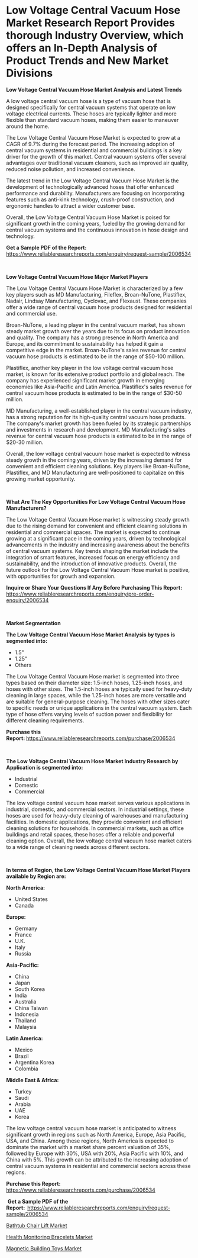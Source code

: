 <p><h1>Low Voltage Central Vacuum Hose Market Research Report Provides thorough Industry Overview, which offers an In-Depth Analysis of Product Trends and New Market Divisions</h1></p><p><strong>Low Voltage Central Vacuum Hose Market Analysis and Latest Trends</strong></p>
<p><p>A low voltage central vacuum hose is a type of vacuum hose that is designed specifically for central vacuum systems that operate on low voltage electrical currents. These hoses are typically lighter and more flexible than standard vacuum hoses, making them easier to maneuver around the home.</p><p>The Low Voltage Central Vacuum Hose Market is expected to grow at a CAGR of 9.7% during the forecast period. The increasing adoption of central vacuum systems in residential and commercial buildings is a key driver for the growth of this market. Central vacuum systems offer several advantages over traditional vacuum cleaners, such as improved air quality, reduced noise pollution, and increased convenience.</p><p>The latest trend in the Low Voltage Central Vacuum Hose Market is the development of technologically advanced hoses that offer enhanced performance and durability. Manufacturers are focusing on incorporating features such as anti-kink technology, crush-proof construction, and ergonomic handles to attract a wider customer base.</p><p>Overall, the Low Voltage Central Vacuum Hose Market is poised for significant growth in the coming years, fueled by the growing demand for central vacuum systems and the continuous innovation in hose design and technology.</p></p>
<p><strong>Get a Sample PDF of the Report:&nbsp;</strong> <a href="https://www.reliableresearchreports.com/enquiry/request-sample/2006534">https://www.reliableresearchreports.com/enquiry/request-sample/2006534</a></p>
<p>&nbsp;</p>
<p><strong>Low Voltage Central Vacuum Hose Major Market Players</strong></p>
<p><p>The Low Voltage Central Vacuum Hose Market is characterized by a few key players such as MD Manufacturing, Fileflex, Broan-NuTone, Plastiflex, Nadair, Lindsay Manufacturing, Cyclovac, and Flexaust. These companies offer a wide range of central vacuum hose products designed for residential and commercial use.</p><p>Broan-NuTone, a leading player in the central vacuum market, has shown steady market growth over the years due to its focus on product innovation and quality. The company has a strong presence in North America and Europe, and its commitment to sustainability has helped it gain a competitive edge in the market. Broan-NuTone's sales revenue for central vacuum hose products is estimated to be in the range of $50-100 million.</p><p>Plastiflex, another key player in the low voltage central vacuum hose market, is known for its extensive product portfolio and global reach. The company has experienced significant market growth in emerging economies like Asia-Pacific and Latin America. Plastiflex's sales revenue for central vacuum hose products is estimated to be in the range of $30-50 million.</p><p>MD Manufacturing, a well-established player in the central vacuum industry, has a strong reputation for its high-quality central vacuum hose products. The company's market growth has been fueled by its strategic partnerships and investments in research and development. MD Manufacturing's sales revenue for central vacuum hose products is estimated to be in the range of $20-30 million.</p><p>Overall, the low voltage central vacuum hose market is expected to witness steady growth in the coming years, driven by the increasing demand for convenient and efficient cleaning solutions. Key players like Broan-NuTone, Plastiflex, and MD Manufacturing are well-positioned to capitalize on this growing market opportunity.</p></p>
<p>&nbsp;</p>
<p><strong>What Are The Key Opportunities For Low Voltage Central Vacuum Hose Manufacturers?</strong></p>
<p><p>The Low Voltage Central Vacuum Hose market is witnessing steady growth due to the rising demand for convenient and efficient cleaning solutions in residential and commercial spaces. The market is expected to continue growing at a significant pace in the coming years, driven by technological advancements in the industry and increasing awareness about the benefits of central vacuum systems. Key trends shaping the market include the integration of smart features, increased focus on energy efficiency and sustainability, and the introduction of innovative products. Overall, the future outlook for the Low Voltage Central Vacuum Hose market is positive, with opportunities for growth and expansion.</p></p>
<p><strong>Inquire or Share Your Questions If Any Before Purchasing This Report:</strong> <a href="https://www.reliableresearchreports.com/enquiry/pre-order-enquiry/2006534">https://www.reliableresearchreports.com/enquiry/pre-order-enquiry/2006534</a></p>
<p>&nbsp;</p>
<p><strong>Market Segmentation</strong></p>
<p><strong>The Low Voltage Central Vacuum Hose Market Analysis by types is segmented into:</strong></p>
<p><ul><li>1.5"</li><li>1.25"</li><li>Others</li></ul></p>
<p><p>The Low Voltage Central Vacuum Hose market is segmented into three types based on their diameter size: 1.5-inch hoses, 1.25-inch hoses, and hoses with other sizes. The 1.5-inch hoses are typically used for heavy-duty cleaning in large spaces, while the 1.25-inch hoses are more versatile and are suitable for general-purpose cleaning. The hoses with other sizes cater to specific needs or unique applications in the central vacuum system. Each type of hose offers varying levels of suction power and flexibility for different cleaning requirements.</p></p>
<p><strong>Purchase this Report:&nbsp;</strong><a href="https://www.reliableresearchreports.com/purchase/2006534">https://www.reliableresearchreports.com/purchase/2006534</a></p>
<p>&nbsp;</p>
<p><strong>The Low Voltage Central Vacuum Hose Market Industry Research by Application is segmented into:</strong></p>
<p><ul><li>Industrial</li><li>Domestic</li><li>Commercial</li></ul></p>
<p><p>The low voltage central vacuum hose market serves various applications in industrial, domestic, and commercial sectors. In industrial settings, these hoses are used for heavy-duty cleaning of warehouses and manufacturing facilities. In domestic applications, they provide convenient and efficient cleaning solutions for households. In commercial markets, such as office buildings and retail spaces, these hoses offer a reliable and powerful cleaning option. Overall, the low voltage central vacuum hose market caters to a wide range of cleaning needs across different sectors.</p></p>
<p>&nbsp;</p>
<p><strong>In terms of Region, the Low Voltage Central Vacuum Hose Market Players available by Region are:</strong></p>
<p>
    <p> <strong> North America: </strong>
        <ul>
            <li>United States</li>
            <li>Canada</li>
        </ul>
        </p> 
    <p> <strong> Europe: </strong>
        <ul>
            <li>Germany</li>
            <li>France</li>
            <li>U.K.</li>
            <li>Italy</li>
            <li>Russia</li>
        </ul>
        </p> 
    <p> <strong> Asia-Pacific: </strong>
        <ul>
            <li>China</li>
            <li>Japan</li>
            <li>South Korea</li>
            <li>India</li>
            <li>Australia</li>
            <li>China Taiwan</li>
            <li>Indonesia</li>
            <li>Thailand</li>
            <li>Malaysia</li>
        </ul>
        </p> 
    <p> <strong> Latin America: </strong>
        <ul>
            <li>Mexico</li>
            <li>Brazil</li>
            <li>Argentina Korea</li>
            <li>Colombia</li>
        </ul>
        </p> 
    <p> <strong> Middle East & Africa: </strong>
        <ul>
            <li>Turkey</li>
            <li>Saudi</li>
            <li>Arabia</li>
            <li>UAE</li>
            <li>Korea</li>
        </ul>
    </p>
    </p>
<p><p>The low voltage central vacuum hose market is anticipated to witness significant growth in regions such as North America, Europe, Asia Pacific, USA, and China. Among these regions, North America is expected to dominate the market with a market share percent valuation of 35%, followed by Europe with 30%, USA with 20%, Asia Pacific with 10%, and China with 5%. This growth can be attributed to the increasing adoption of central vacuum systems in residential and commercial sectors across these regions.</p></p>
<p><strong>Purchase this Report: </strong><a href="https://www.reliableresearchreports.com/purchase/2006534">https://www.reliableresearchreports.com/purchase/2006534</a></p>
<p>&nbsp;<strong>Get a Sample PDF of the Report:&nbsp;&nbsp;</strong><a href="https://www.reliableresearchreports.com/enquiry/request-sample/2006534">https://www.reliableresearchreports.com/enquiry/request-sample/2006534</a></p>
<p><strong></strong></p>
<p><p><a href="https://github.com/pjcfca/Market-Research-Report-List-1/blob/main/bathtub-chair-lift-market.md">Bathtub Chair Lift Market</a></p><p><a href="https://github.com/wusalecollins540tpqoz/Market-Research-Report-List-1/blob/main/health-monitoring-bracelets-market.md">Health Monitoring Bracelets Market</a></p><p><a href="https://github.com/kathiaseamanalvaradovlprc2h/Market-Research-Report-List-1/blob/main/magnetic-building-toys-market.md">Magnetic Building Toys Market</a></p></p>